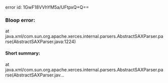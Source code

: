 error id: 1GwF18VVhYM5a/UFtpxQ+Q==
### Bloop error:

at java.xml/com.sun.org.apache.xerces.internal.parsers.AbstractSAXParser.parse(AbstractSAXParser.java:1224)
#### Short summary: 

at java.xml/com.sun.org.apache.xerces.internal.parsers.AbstractSAXParser.parse(AbstractSAXParser.jav...